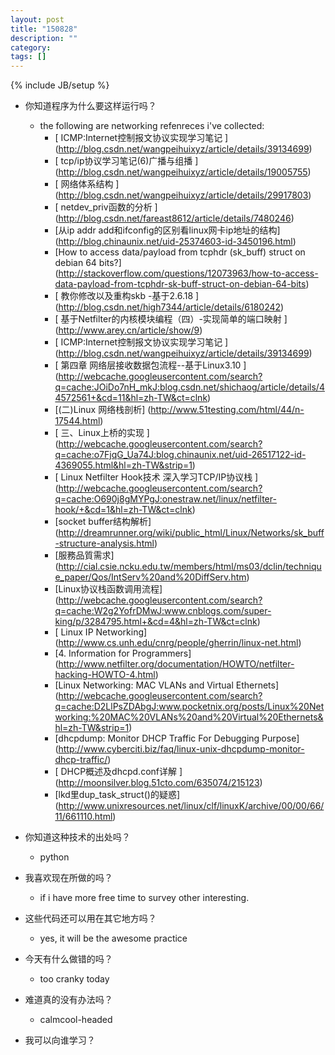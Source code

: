 ```yaml
---
layout: post
title: "150828"
description: ""
category: 
tags: []
---
```

{% include JB/setup %}

* 你知道程序为什么要这样运行吗？
  * the following are networking refenreces i've collected:
    * [ ICMP:Internet控制报文协议实现学习笔记 ] (http://blog.csdn.net/wangpeihuixyz/article/details/39134699)
    * [ tcp/ip协议学习笔记(6)广播与组播 ] (http://blog.csdn.net/wangpeihuixyz/article/details/19005755)
    * [ 网络体系结构 ] (http://blog.csdn.net/wangpeihuixyz/article/details/29917803)
    * [ netdev_priv函数的分析 ] (http://blog.csdn.net/fareast8612/article/details/7480246)
    * [从ip addr add和ifconfig的区别看linux网卡ip地址的结构] (http://blog.chinaunix.net/uid-25374603-id-3450196.html)
    * [How to access data/payload from tcphdr (sk_buff) struct on debian 64 bits?] (http://stackoverflow.com/questions/12073963/how-to-access-data-payload-from-tcphdr-sk-buff-struct-on-debian-64-bits)
    * [ 教你修改以及重构skb -基于2.6.18 ] (http://blog.csdn.net/high7344/article/details/6180242)
    * [ 基于Netfilter的内核模块编程（四）-实现简单的端口映射 ] (http://www.arey.cn/article/show/9)
    * [ ICMP:Internet控制报文协议实现学习笔记 ] (http://blog.csdn.net/wangpeihuixyz/article/details/39134699)
    * [ 第四章 网络层接收数据包流程--基于Linux3.10 ] (http://webcache.googleusercontent.com/search?q=cache:JOiDo7nH_mkJ:blog.csdn.net/shichaog/article/details/44572561+&cd=11&hl=zh-TW&ct=clnk)
    * [(二)Linux 网络栈剖析] (http://www.51testing.com/html/44/n-17544.html)
    * [ 三、Linux上桥的实现 ] (http://webcache.googleusercontent.com/search?q=cache:o7FjqG_Ua74J:blog.chinaunix.net/uid-26517122-id-4369055.html&hl=zh-TW&strip=1)
    * [ Linux Netfilter Hook技术 深入学习TCP/IP协议栈 ] (http://webcache.googleusercontent.com/search?q=cache:O690j8gMYPgJ:onestraw.net/linux/netfilter-hook/+&cd=1&hl=zh-TW&ct=clnk)
    * [socket buffer结构解析] (http://dreamrunner.org/wiki/public_html/Linux/Networks/sk_buff-structure-analysis.html)
    * [服務品質需求] (http://cial.csie.ncku.edu.tw/members/html/ms03/dclin/technique_paper/Qos/IntServ%20and%20DiffServ.htm)
    * [Linux协议栈函数调用流程] (http://webcache.googleusercontent.com/search?q=cache:W2g2YofrDMwJ:www.cnblogs.com/super-king/p/3284795.html+&cd=4&hl=zh-TW&ct=clnk)
    * [ Linux IP Networking] (http://www.cs.unh.edu/cnrg/people/gherrin/linux-net.html)
    * [4. Information for Programmers] (http://www.netfilter.org/documentation/HOWTO/netfilter-hacking-HOWTO-4.html)
    * [Linux Networking: MAC VLANs and Virtual Ethernets] (http://webcache.googleusercontent.com/search?q=cache:D2LlPsZDAbgJ:www.pocketnix.org/posts/Linux%20Networking:%20MAC%20VLANs%20and%20Virtual%20Ethernets&hl=zh-TW&strip=1)
    * [dhcpdump: Monitor DHCP Traffic For Debugging Purpose] (http://www.cyberciti.biz/faq/linux-unix-dhcpdump-monitor-dhcp-traffic/)
    * [ DHCP概述及dhcpd.conf详解 ] (http://moonsilver.blog.51cto.com/635074/215123)
    * [lkd里dup_task_struct()的疑惑] (http://www.unixresources.net/linux/clf/linuxK/archive/00/00/66/11/661110.html)

    
* 你知道这种技术的出处吗？
  * python

* 我喜欢现在所做的吗？
  * if i have more free time to survey other interesting.

* 这些代码还可以用在其它地方吗？
  * yes, it will be the awesome practice

* 今天有什么做错的吗？
  * too cranky today

* 难道真的没有办法吗？
  * calmcool-headed 

* 我可以向谁学习？
 
